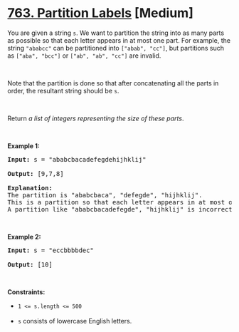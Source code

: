 # [763. Partition Labels](https://leetcode.com/problems/partition-labels/description/) [Medium]

You are given a string `s`. We want to partition the string into as many parts as possible so that each letter appears in at most one part. For example, the string `"ababcc"` can be partitioned into `["abab", "cc"]`, but partitions such as `["aba", "bcc"]` or `["ab", "ab", "cc"]` are invalid.

<br>

Note that the partition is done so that after concatenating all the parts in order, the resultant string should be `s`.

<br>

Return <i>a list of integers representing the size of these parts</i>.

<p>&nbsp;</p>
<p><b>Example 1:</b></p>

<pre>
<b>Input:</b> s = "ababcbacadefegdehijhklij"

<b>Output:</b> [9,7,8]

<b>Explanation:</b>
The partition is "ababcbaca", "defegde", "hijhklij".
This is a partition so that each letter appears in at most one part.
A partition like "ababcbacadefegde", "hijhklij" is incorrect, because it splits s into less parts.
</pre>

<br>
<p><b>Example 2:</b></p>

<pre>
<b>Input:</b> s = "eccbbbbdec"

<b>Output:</b> [10]
</pre>

<p>&nbsp;</p>
<p><b>Constraints:</b></p>
<ul>
<li><code>1 <= s.length <= 500</code></li>
<br>
<li><code>s</code> consists of lowercase English letters.</li>
</ul>
